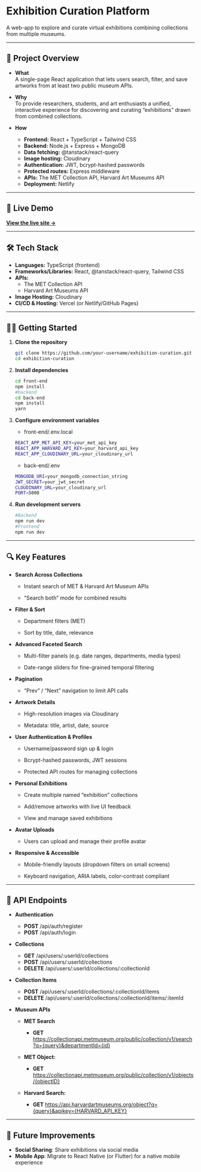 # Exhibition Curation Platform

A web-app to explore and curate virtual exhibitions combining collections from multiple museums.

---

## 🎯 Project Overview

- **What**  
  A single-page React application that lets users search, filter, and save artworks from at least two public museum APIs.

- **Why**  
  To provide researchers, students, and art enthusiasts a unified, interactive experience for discovering and curating “exhibitions” drawn from combined collections.

- **How**
  - **Frontend:** React + TypeScript + Tailwind CSS
  - **Backend:** Node.js + Express + MongoDB
  - **Data fetching:** @tanstack/react-query
  - **Image hosting:** Cloudinary
  - **Authentication:** JWT, bcrypt-hashed passwords
  - **Protected routes:** Express middleware
  - **APIs:** The MET Collection API, Harvard Art Museums API
  - **Deployment:** Netlify

---

## 🚀 Live Demo

**[View the live site →](https://your-deployment-url.com)**

---

## 🛠️ Tech Stack

- **Languages:** TypeScript (frontend)
- **Frameworks/Libraries:** React, @tanstack/react-query, Tailwind CSS
- **APIs:**
  - The MET Collection API
  - Harvard Art Museums API
- **Image Hosting:** Cloudinary
- **CI/CD & Hosting:** Vercel (or Netlify/GitHub Pages)

---

## 👩‍💻 Getting Started

1. **Clone the repository**

   ```bash
   git clone https://github.com/your-username/exhibition-curation.git
   cd exhibition-curation
   ```

2. **Install dependencies**
   ```bash
   cd front-end
   npm install
   #backend
   cd back-end
   npm install
   yarn
   ```
3. **Configure environment variables**
   - front-end/.env.local
   ```bash
   REACT_APP_MET_API_KEY=your_met_api_key
   REACT_APP_HARVARD_API_KEY=your_harvard_api_key
   REACT_APP_CLOUDINARY_URL=your_cloudinary_url
   ```
   - back-end/.env
   ```bash
   MONGODB_URI=your_mongodb_connection_string
   JWT_SECRET=your_jwt_secret
   CLOUDINARY_URL=your_cloudinary_url
   PORT=5000
   ```
4. **Run development servers**
   ```bash
   #Backend
   npm run dev
   #Frontend
   npm run dev
   ```

---

## 🔍 Key Features

- **Search Across Collections**

  - Instant search of MET & Harvard Art Museum APIs

  - “Search both” mode for combined results

- **Filter & Sort**

  - Department filters (MET)

  - Sort by title, date, relevance

- **Advanced Faceted Search**

  - Multi-filter panels (e.g. date ranges, departments, media types)

  - Date-range sliders for fine-grained temporal filtering

- **Pagination**

  - “Prev” / “Next” navigation to limit API calls

- **Artwork Details**

  - High-resolution images via Cloudinary

  - Metadata: title, artist, date, source

- **User Authentication & Profiles**

  - Username/password sign up & login

  - Bcrypt-hashed passwords, JWT sessions

  - Protected API routes for managing collections

- **Personal Exhibitions**

  - Create multiple named “exhibition” collections

  - Add/remove artworks with live UI feedback

  - View and manage saved exhibitions

- **Avatar Uploads**

  - Users can upload and manage their profile avatar

- **Responsive & Accessible**

  - Mobile-friendly layouts (dropdown filters on small screens)

  - Keyboard navigation, ARIA labels, color-contrast compliant

---

## 📑 API Endpoints

- **Authentication**
  - **POST** /api/auth/register
  - **POST** /api/auth/login
- **Collections**
  - **GET** /api/users/:userId/collections
  - **POST** /api/users/:userId/collections
  - **DELETE** /api/users/:userId/collections/:collectionId
- **Collection Items**
  - **POST** /api/users/:userId/collections/:collectionId/items
  - **DELETE** /api/users/:userId/collections/:collectionId/items/:itemId
- **Museum APIs**

  - **MET Search**

    - **GET** https://collectionapi.metmuseum.org/public/collection/v1/search?q={query}&departmentId={id}

  - **MET Object:**

    - **GET** https://collectionapi.metmuseum.org/public/collection/v1/objects/{objectID}

  - **Harvard Search:**
    - **GET** https://api.harvardartmuseums.org/object?q={query}&apikey={HARVARD_API_KEY}

---

## 📝 Future Improvements

- **Social Sharing**: Share exhibitions via social media
- **Mobile App**: Migrate to React Native (or Flutter) for a native mobile experience
